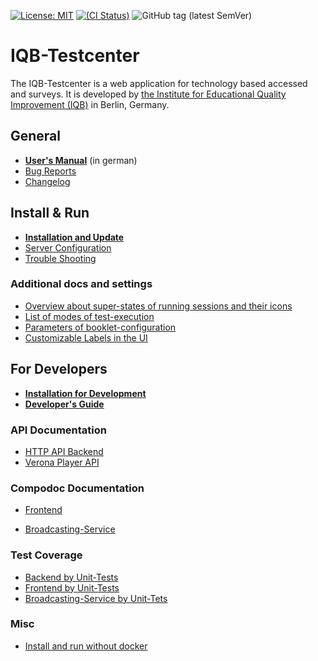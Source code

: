 [![License: MIT](https://img.shields.io/badge/License-MIT-yellow.svg)](https://opensource.org/licenses/MIT)
[![(CI Status)](https://scm.cms.hu-berlin.de/iqb/testcenter-setup/badges/master/pipeline.svg)](https://scm.cms.hu-berlin.de/iqb/testcenter)
![GitHub tag (latest SemVer)](https://img.shields.io/github/v/tag/iqb-berlin/testcenter)

# IQB-Testcenter

The IQB-Testcenter is a web application for technology based accessed and surveys. It is developed by
[the Institute for Educational Quality Improvement (IQB)](https://www.iqb.hu-berlin.de/) in Berlin, Germany.

## General
* **[User's Manual](https://github.com/iqb-berlin/iqb-berlin.github.io/wiki/2-Testcenter)** (in german)
* [Bug Reports](https://github.com/iqb-berlin/testcenter/issues)
* [Changelog](https://pages.cms.hu-berlin.de/iqb/testcenter/CHANGELOG.html)

## Install & Run
* **[Installation and Update](https://pages.cms.hu-berlin.de/iqb/testcenter/pages/installation-prod.html)**
* [Server Configuration](https://pages.cms.hu-berlin.de/iqb/testcenter/pages/server-setup.html)
* [Trouble Shooting](https://pages.cms.hu-berlin.de/iqb/testcenter/pages/trouble-shooting.html)

### Additional docs and settings
* [Overview about super-states of running sessions and their icons](https://pages.cms.hu-berlin.de/iqb/testcenter/dist/test-session-super-states.html)
* [List of modes of test-execution](https://pages.cms.hu-berlin.de/iqb/testcenter/pages/test-mode.html)
* [Parameters of booklet-configuration](https://pages.cms.hu-berlin.de/iqb/testcenter/pages/booklet-config.html)
* [Customizable Labels in the UI](https://pages.cms.hu-berlin.de/iqb/testcenter/pages/custom-texts.html)

## For Developers
* **[Installation for Development](https://pages.cms.hu-berlin.de/iqb/testcenter/pages/installation-dev.html)**
* **[Developer's Guide](https://pages.cms.hu-berlin.de/iqb/testcenter/pages/developer-guide.html)**

### API Documentation
* [HTTP API Backend](https://pages.cms.hu-berlin.de/iqb/testcenter/dist/api/index.html)
* [Verona Player API](https://verona-interfaces.github.io/player/)

### Compodoc Documentation

* [Frontend](https://pages.cms.hu-berlin.de/iqb/testcenter/dist/compodoc-frontend/index.html)

* [Broadcasting-Service](https://pages.cms.hu-berlin.de/iqb/testcenter/dist/compodoc-broadcasting-service/index.html)

### Test Coverage
* [Backend by Unit-Tests](https://pages.cms.hu-berlin.de/iqb/testcenter/dist/test-coverage-backend-unit/index.html)
* [Frontend by Unit-Tests](https://pages.cms.hu-berlin.de/iqb/testcenter/dist/test-coverage-frontend-unit/report/index.html)
* [Broadcasting-Service by Unit-Tets](https://pages.cms.hu-berlin.de/iqb/testcenter/dist/test-coverage-broadcasting-service-unit/lcov-report/index.html)

### Misc
* [Install and run without docker](https://pages.cms.hu-berlin.de/iqb/testcenter/pages/installation-local.html)
